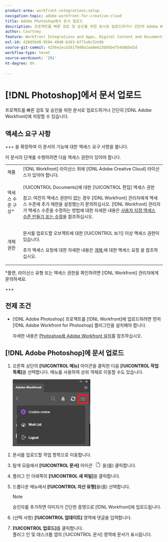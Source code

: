 ```yaml
---
product-area: workfront-integrations;setup
navigation-topic: adobe-workfront-for-creative-cloud
title: Adobe Photoshop에서 문서 업로드
description: 프로젝트를 빠른 검토 및 승인을 위한 문서로 업로드하거나 간단히 Adobe Workfront에 저장할 수 있습니다.
author: Courtney
feature: Workfront Integrations and Apps, Digital Content and Documents
exl-id: d26850d8-9594-4848-b263-6f71e6c52e9b
source-git-commit: 4256e1ecd16179d0a2aa8e623b05be754d8bbd2d
workflow-type: tm+mt
source-wordcount: '291'
ht-degree: 0%

---
```


# [!DNL Photoshop]에서 문서 업로드

프로젝트를 빠른 검토 및 승인을 위한 문서로 업로드하거나 간단히 [!DNL Adobe Workfront]에 저장할 수 있습니다.

## 액세스 요구 사항

+++ 을 확장하여 이 문서의 기능에 대한 액세스 요구 사항을 봅니다.

이 문서의 단계를 수행하려면 다음 액세스 권한이 있어야 합니다.

<table style="table-layout:auto"> 
 <col> 
 <col> 
 <tbody> 
  <!-- <tr> 
   <td role="rowheader">[!DNL Adobe Workfront] plan*</td> 
   <td> <p>[!UICONTROL Pro] or higher</p> </td> 
  </tr> 
  <tr data-mc-conditions=""> 
   <td role="rowheader">[!DNL Adobe Workfront] license*</td> 
   <td> <p>[!UICONTROL Work] or [!UICONTROL Plan]</p> </td> 
  </tr> -->
  <tr> 
   <td role="rowheader">제품</td> 
   <td>[!DNL Workfront] 라이선스 외에 [!DNL Adobe Creative Cloud] 라이선스가 있어야 합니다.</td> 
  </tr> 
  <tr> 
   <td role="rowheader">액세스 수준 구성*</td> 
   <td> <p>[!UICONTROL Documents]에 대한 [!UICONTROL 편집] 액세스 권한</p> <p>참고: 여전히 액세스 권한이 없는 경우 [!DNL Workfront] 관리자에게 액세스 수준에 추가 제한을 설정했는지 문의하십시오. [!DNL Workfront] 관리자가 액세스 수준을 수정하는 방법에 대한 자세한 내용은 <a href="../../administration-and-setup/add-users/configure-and-grant-access/create-modify-access-levels.md" class="MCXref xref">사용자 지정 액세스 수준 만들기 또는 수정</a>을 참조하십시오.</p> </td> 
  </tr> 
  <tr> 
   <td role="rowheader">개체 권한</td> 
   <td> <p>문서를 업로드할 오브젝트에 대한 [!UICONTROL 보기] 이상 액세스 권한이 있습니다.</p> <p>추가 액세스 요청에 대한 자세한 내용은 <a href="../../workfront-basics/grant-and-request-access-to-objects/request-access.md" class="MCXref xref">개체 </a>에 대한 액세스 요청 을 참조하십시오.</p> </td> 
  </tr> 
 </tbody> 
</table>

&#42;플랜, 라이선스 유형 또는 액세스 권한을 확인하려면 [!DNL Workfront] 관리자에게 문의하세요.

+++

## 전제 조건

* [!DNL Adobe Photoshop] 프로젝트를 [!DNL Workfront]에 업로드하려면 먼저 [!DNL Adobe Workfront for Photoshop] 플러그인을 설치해야 합니다.

  자세한 내용은 [Photoshop용 Adobe Workfront 설치](../../workfront-integrations-and-apps/adobe-workfront-for-creative-cloud/wf-cc-install-ps.md)를 참조하십시오.

## [!DNL Adobe Photoshop]에 문서 업로드

1. 오른쪽 상단의 **[!UICONTROL 메뉴]** 아이콘을 클릭한 다음 **[!UICONTROL 작업 목록]**&#x200B;을 선택합니다. 메뉴를 사용하여 상위 객체로 이동할 수도 있습니다.

   ![](assets/go-back-to-work-list-350x314.png)

1. 문서를 업로드할 작업 항목으로 이동합니다.
1. 탐색 모음에서 **[!UICONTROL 문서]** 아이콘 ![](assets/documents.png)을(를) 클릭합니다.

1. 플러그 인 아래쪽의 **[!UICONTROL 새 파일]**&#x200B;을 클릭합니다.
1. 드롭다운 메뉴에서 **[!UICONTROL 자산 유형]**&#x200B;을(를) 선택합니다.

   >[!NOTE]
   >
   >승인자를 추가하면 이미지가 간단한 증명으로 [!DNL Workfront]에 업로드됩니다.

1. (선택 사항) **[!UICONTROL 업데이트]** 영역에 댓글을 입력합니다.
1. **[!UICONTROL 업로드]**&#x200B;를 클릭합니다.\
   플러그 인 및 데스크톱 앱의 [!UICONTROL 문서] 영역에 문서가 표시됩니다.
